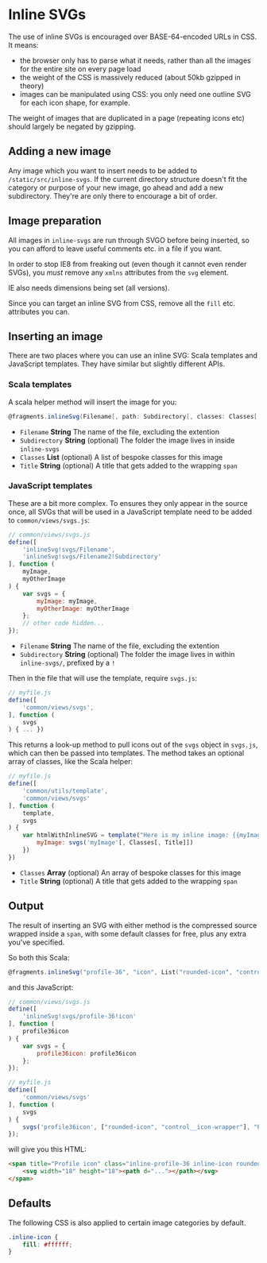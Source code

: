 # Inline SVGs

The use of inline SVGs is encouraged over BASE-64-encoded URLs in CSS. It means: 

- the browser only has to parse what it needs, rather than all the images for the entire site on every page load
- the weight of the CSS is massively reduced (about 50kb gzipped in theory)
- images can be manipulated using CSS: you only need one outline SVG for each icon shape, for example.

The weight of images that are duplicated in a page (repeating icons etc) should largely be negated by gzipping.

## Adding a new image
Any image which you want to insert needs to be added to `/static/src/inline-svgs`. If the current directory structure doesn't fit the category or purpose of your new image, go ahead and add a new subdirectory. They're are only there to encourage a bit of order.

## Image preparation

All images in `inline-svgs` are run through SVGO before being inserted, so you can afford to leave useful comments etc. in a file if you want.

In order to stop IE8 from freaking out (even though it cannot even render SVGs), you *must* remove any `xmlns` attributes from the `svg` element. 

IE also needs dimensions being set (all versions).

Since you can target an inline SVG from CSS, remove all the `fill` etc. attributes you can.

## Inserting an image

There are two places where you can use an inline SVG: Scala templates and JavaScript templates. They have similar but slightly different APIs.

### Scala templates

A scala helper method will insert the image for you:

```scala
@fragments.inlineSvg(Filename[, path: Subdirectory[, classes: Classes[, title: Title]]])
```

- `Filename` **String** The name of the file, excluding the extention
- `Subdirectory` **String** (optional) The folder the image lives in inside `inline-svgs`
- `Classes` **List** (optional) A list of bespoke classes for this image
- `Title` **String** (optional) A title that gets added to the wrapping `span`

### JavaScript templates

These are a bit more complex. To ensures they only appear in the source once, all SVGs that will be used in a JavaScript template need to be added to `common/views/svgs.js`:

```javascript
// common/views/svgs.js
define([
    'inlineSvg!svgs/Filename',
    'inlineSvg!svgs/Filename2!Subdirectory'
], function (
    myImage,
    myOtherImage
) {
    var svgs = {
        myImage: myImage,
        myOtherImage: myOtherImage
    };
    // other code hidden...
});
```

- `Filename` **String** The name of the file, excluding the extention
- `Subdirectory` **String** (optional) The folder the image lives in within `inline-svgs/`, prefixed by a `!`

Then in the file that will use the template, require `svgs.js`:

```javascript
// myfile.js
define([
    'common/views/svgs',
], function (
    svgs
) { ... })
```
This returns a look-up method to pull icons out of the `svgs` object in `svgs.js`, which can then be passed into templates. The method takes an optional array of classes, like the Scala helper:

```javascript
// myfile.js
define([
    'common/utils/template',
    'common/views/svgs'
], function (
    template,
    svgs
) {
	var htmlWithInlineSVG = template("Here is my inline image: {{myImage}}", {
		myImage: svgs('myImage'[, Classes[, Title]])
	})
})
```
- `Classes` **Array** (optional) An array of bespoke classes for this image
- `Title` **String** (optional) A title that gets added to the wrapping `span`

## Output

The result of inserting an SVG with either method is the compressed source wrapped inside a `span`, with some default classes for free, plus any extra you've specified. 

So both this Scala:

```scala
@fragments.inlineSvg("profile-36", "icon", List("rounded-icon", "control__icon-wrapper", Some("Profile icon")))
```
and this JavaScript:

```javascript
// common/views/svgs.js
define([
    'inlineSvg!svgs/profile-36!icon'
], function (
    profile36icon
) {
    var svgs = {
        profile36icon: profile36icon
    };
});
```
```javascript
// myfile.js
define([
    'common/views/svgs'
], function (
    svgs
) {
	svgs('profile36icon', ["rounded-icon", "control__icon-wrapper"], "Profile icon");
});
```

will give you this HTML:

```html
<span title="Profile icon" class="inline-profile-36 inline-icon rounded-icon control__icon-wrapper">
    <svg width="18" height="18"><path d="..."></path></svg>
</span>
```

## Defaults
The following CSS is also applied to certain image categories by default.

```css
.inline-icon {
	fill: #ffffff;
}
```
